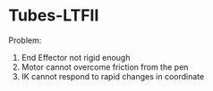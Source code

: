 # Tubes-LTFII

Problem: 
1. End Effector not rigid enough
2. Motor cannot overcome friction from the pen
3. IK cannot respond to rapid changes in coordinate
